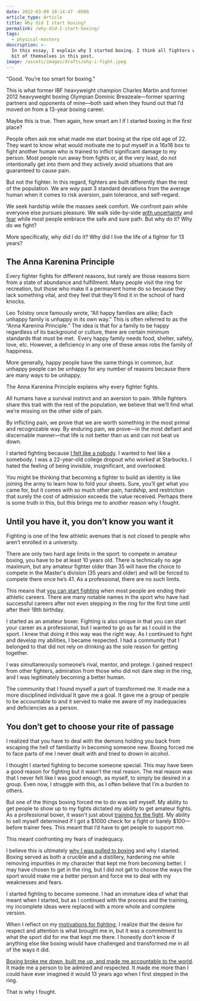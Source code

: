```yaml
---
date: 2022-03-09 10:14:47 -0500
article_type: Article
title: Why did I start boxing?
permalink: /why-did-I-start-boxing/
tags:
  - physical-mastery
description: >-
  In this essay, I explain why I started boxing. I think all fighters will see a
  bit of themselves in this post. 
image: /assets/images/drafts/why-i-fight.jpeg
---
```

“Good. You’re too smart for boxing.”

This is what former IBF heavyweight champion Charles Martin and former 2012 heavyweight boxing Olympian Dominic Breazeale—former sparring partners and opponents of mine—both said when they found out that I’d moved on from a 13-year boxing career.&nbsp;

Maybe this is true. Then again, how smart am I if I started boxing in the first place?&nbsp;

People often ask me what made me start boxing at the ripe old age of 22. They want to know what would motivate me to put myself in a 16x16 box to fight another human who is trained to inflict significant damage to my person. Most people run away from fights or, at the very least, do not intentionally get into them and they actively avoid situations that are guaranteed to cause pain.

But not the fighter. In this regard, fighters are built differently than the rest of the population. We are *way* past 3 standard deviations from the average human when it comes to risk aversion, pain tolerance, and self-regard.

We seek hardship while the masses seek comfort. We confront pain while everyone else pursues pleasure. We walk side-by-side [with uncertainty](/risk-taking/) and [fear](/how-to-overcome-fear/) while most people embrace the safe and sure path. But why do it? Why do we fight?

More specifically, why did I do it? Why did I live the life of a fighter for 13 years?&nbsp;

## The Anna Karenina Principle

Every fighter fights for different reasons, but rarely are those reasons born from a state of abundance and fulfillment. Many people visit the ring for recreation, but those who make it a permanent home do so because they lack something vital, and they feel that they’ll find it in the school of hard knocks.

Leo Tolstoy once famously wrote, “All happy families are alike; Each unhappy family is unhappy in its own way.” This is often referred to as the “Anna Karenina Principle.” The idea is that for a family to be happy regardless of its background or culture, there are certain minimum standards that must be met.&nbsp; Every happy family needs food, shelter, safety, love, etc. However, a deficiency in any one of these areas robs the family of happiness.

More generally, happy people have the same things in common, but unhappy people can be unhappy for any number of reasons because there are many ways to be unhappy.

The Anna Karenina Principle explains why every fighter fights.&nbsp;

All humans have a survival instinct and an aversion to pain. While fighters share this trait with the rest of the population, we believe that we’ll find what we’re missing on the other side of pain.

By inflicting pain, we prove that we are worth something in the most primal and recognizable way. By enduring pain, we prove—in the most defiant and discernable manner—that life is not better than us and can not beat us down.

I started fighting because [I felt like a nobody](/8-valuable-life-lessons-ive-learned-from-losing-on-national-television/). I wanted to feel like a somebody. I was a 22-year-old college dropout who worked at Starbucks. I hated the feeling of being invisible, insignificant, and overlooked.&nbsp;

You might be thinking that becoming a fighter to build an identity is like joining the army to learn how to fold your sheets. Sure, you’ll get what you came for, but it comes with so much other pain, hardship, and restriction that surely the cost of admission exceeds the value received. Perhaps there is some truth in this, but this brings me to another reason why I fought.

## Until you have it, you don’t know you want it

Fighting is one of the few athletic avenues that is not closed to people who aren’t enrolled in a university.

There are only two hard age limits in the sport: to compete in amateur boxing, you have to be at least 10 years old. There is technically no age maximum, but any amateur fighter older than 35 will have the choice to compete in the Master's division (35 years and older) and will be forced to compete there once he’s 41. As a professional, there are no such limits.

This means that [you can start fighting](/how-to-get-into-boxing/) when most people are ending their athletic careers. There are many notable names in the sport who have had successful careers after not even stepping in the ring for the first time until after their 18th birthday.

I started as an amateur boxer. Fighting is also unique in that you can start your career as a professional, but I wanted to go as far as I could in the sport. I knew that doing it this way was the right way. As I continued to fight and develop my abilities, I became respected. I had a community that I belonged to that did not rely on drinking as the sole reason for getting together.&nbsp;

I was simultaneously someone’s rival, mentor, and protege. I gained respect from other fighters, admiration from those who did not dare step in the ring, and I was legitimately becoming a better human.

The community that I found myself a part of transformed me. It made me a more disciplined individual It gave me a goal. It gave me a group of people to be accountable to and it served to make me aware of my inadequacies and deficiencies as a person.

## You don’t get to choose your rite of passage

I realized that you have to deal with the demons holding you back from escaping the hell of familiarity in becoming someone new. Boxing forced me to face parts of me I never dealt with and tried to drown in alcohol.

I thought I started fighting to become someone special. This may have been a good reason for fighting but it wasn’t the real reason. The real reason was that I never felt like I was good enough, as myself, to simply be desired in a group. Even now, I struggle with this, as I often believe that I’m a burden to others.

But one of the things boxing forced me to do was sell myself. My ability to get people to show up to my fights dictated my ability to get amateur fights. As a professional boxer, it wasn't just about [training for the fight](/boxing-training/). My ability to sell myself determined if I got a $1000 check for a fight or barely $100—before trainer fees. This meant that I’d have to get people to support me.

This meant confronting my fears of inadequacy.

I believe this is ultimately [why I was pulled to boxing](/boxing-benefits/) and why I started. Boxing served as both a crucible and a distillery, hardening me while removing impurities in my character that kept me from becoming better. I may have chosen to get in the ring, but I did not get to choose the ways the sport would make me a better person and force me to deal with my weaknesses and fears.

I started fighting to become someone. I had an immature idea of what that meant when I started, but as I continued with the process and the training, my incomplete ideas were replaced with a more whole and complete version.&nbsp;

When I reflect on my [motivations for fighting](/why-I-quit-boxing/), I realize that the desire for respect and attention is what brought me in, but it was a commitment to what the sport did for me that kept me there. I honestly don’t know if anything else like boxing would have challenged and transformed me in all of the ways it did.&nbsp;

[Boxing broke me down, built me up, and made me accountable to the world](/how-to-think-like-a-professional-fighter/). It made me a person to be admired and respected. It made me more than I could have ever imagined it would 13 years ago when I first stepped in the ring.

That is why I fought.
